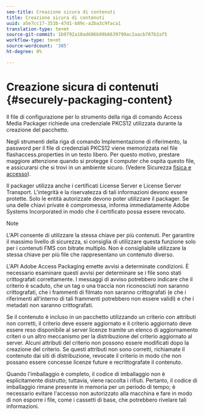 ```yaml
---
seo-title: Creazione sicura di contenuti
title: Creazione sicura di contenuti
uuid: a5e7cc17-353b-47d1-b89c-a2ba3c9faca1
translation-type: tm+mt
source-git-commit: 1b9792a10ad606b99b6639799ac2aacb707b2af5
workflow-type: tm+mt
source-wordcount: '385'
ht-degree: 0%

---
```



# Creazione sicura di contenuti {#securely-packaging-content}

Il file di configurazione per lo strumento della riga di comando  Access Media Packager richiede una credenziale PKCS12 utilizzata durante la creazione del pacchetto.

Negli strumenti della riga di comando Implementazione di riferimento, la password per il file di credenziali PKCS12 viene memorizzata nel file flashaccess.properties in un testo libero. Per questo motivo, prestare maggiore attenzione quando si protegge il computer che ospita questo file, e assicurarsi che si trovi in un ambiente sicuro. (Vedere Sicurezza [fisica e accesso](../../aaxs-secure-deployment-guidelines/physical-sec-and-access.md)).

Il packager utilizza anche i certificati License Server e License Server Transport. L&#39;integrità e la riservatezza di tali informazioni devono essere protette. Solo le entità autorizzate devono poter utilizzare il packager. Se una delle chiavi private è compromessa, informa immediatamente Adobe Systems Incorporated in modo che il certificato possa essere revocato.

>[!NOTE]
>
>L&#39;API consente di utilizzare la stessa chiave per più contenuti. Per garantire il massimo livello di sicurezza, si consiglia di utilizzare questa funzione solo per i contenuti FMS con bitrate multiplo. Non è consigliabile utilizzare la stessa chiave per più file che rappresentano un contenuto diverso.

L&#39;API  Adobe Access Packaging emette avvisi a determinate condizioni. È necessario esaminare questi avvisi per determinare se i file sono stati crittografati correttamente. I messaggi di avviso potrebbero indicare che il criterio è scaduto, che un tag o una traccia non riconosciuti non saranno crittografati, che i frammenti di filmato non saranno crittografati (e che i riferimenti all&#39;interno di tali frammenti potrebbero non essere validi) e che i metadati non saranno crittografati.

Se il contenuto è incluso in un pacchetto utilizzando un criterio con attributi non corretti, il criterio deve essere aggiornato e il criterio aggiornato deve essere reso disponibile al server licenze tramite un elenco di aggiornamento criteri o un altro meccanismo per la distribuzione del criterio aggiornato al server. Alcuni attributi del criterio non possono essere modificati dopo la creazione del criterio. Se questi attributi non sono corretti, richiamate il contenuto dai siti di distribuzione, revocate il criterio in modo che non possano essere concesse licenze future e recrittografate il contenuto.

Quando l&#39;imballaggio è completo, il codice di imballaggio non è esplicitamente distrutto; tuttavia, viene raccolta i rifiuti. Pertanto, il codice di imballaggio rimane presente in memoria per un periodo di tempo; è necessario evitare l&#39;accesso non autorizzato alla macchina e fare in modo di non esporre i file, come i cassetti di base, che potrebbero rivelare tali informazioni.

